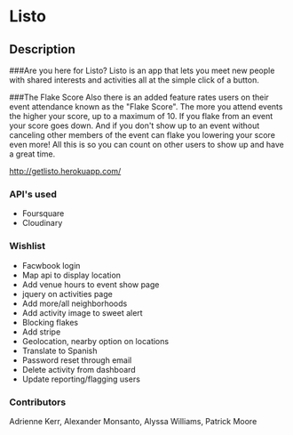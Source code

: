 # Listo

## Description

###Are you here for Listo?
Listo is an app that lets you meet new people with shared interests and activities all at the simple click of a button.

###The Flake Score
Also there is an added feature rates users on their event attendance known as the "Flake Score". The more you attend events the higher your score, up to a maximum of 10. If you flake from an event your score goes down. And if you don't show up to an event without canceling other members of the event can flake you lowering your score even more! All this is so you can count on other users to show up and have a great time.

<http://getlisto.herokuapp.com/>

### API's used
* Foursquare
* Cloudinary

### Wishlist
* Facwbook login
* Map api to display location
* Add venue hours to event show page 
* jquery on activities page 
* Add more/all neighborhoods
* Add activity image to sweet alert
* Blocking flakes
* Add stripe
* Geolocation, nearby option on locations
* Translate to Spanish
* Password reset through email
* Delete activity from dashboard
* Update reporting/flagging users


### Contributors
Adrienne Kerr, Alexander Monsanto, Alyssa Williams, Patrick Moore
